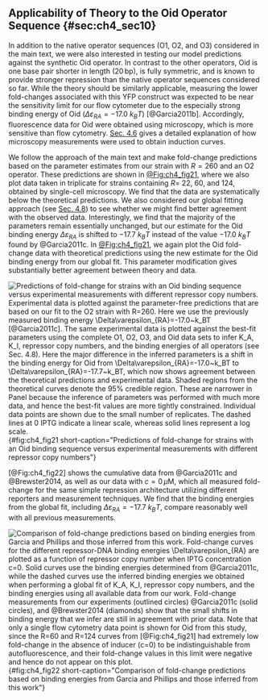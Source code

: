 ## Applicability of Theory to the Oid Operator Sequence {#sec:ch4_sec10}

In addition to the native operator sequences (O1, O2, and O3) considered in the
main text, we were also interested in testing our model predictions against the
synthetic Oid operator. In contrast to the other operators, Oid is one base pair
shorter in length ($20\,\text{bp}$), is fully symmetric, and is known to provide
stronger repression than the native operator sequences considered so far. While
the theory should be similarly applicable, measuring the lower fold-changes
associated with this YFP construct was expected to be near the sensitivity limit
for our flow cytometer due to the especially strong binding energy of Oid
($\Delta \varepsilon_{RA}=-17.0 ~k_BT$) [@Garcia2011b]. Accordingly,
fluorescence data for Oid were obtained using microscopy, which is more
sensitive than flow cytometry. [Sec. 4.6](#sec:ch4_sec06) gives a detailed
explanation of how microscopy measurements were used to obtain induction curves.

We follow the approach of the main text and make fold-change predictions based
on the parameter estimates from our strain with $R=260$ and an O2 operator.
These predictions are shown in [@Fig:ch4_fig21](A), where we also plot data
taken in triplicate for strains containing $R=$ 22, 60, and 124, obtained by
single-cell microscopy. We find that the data are systematically below the
theoretical predictions. We also considered our global fitting approach (see
[Sec. 4.8](#sec:ch4_sec09)) to see whether we might find better agreement with
the observed data. Interestingly, we find that the majority of the parameters
remain essentially unchanged, but our estimate for the Oid binding energy
$\Delta \varepsilon_{RA}$ is shifted to $-17.7~k_BT$ instead of the value
$-17.0~k_BT$ found by @Garcia2011c. In [@Fig:ch4_fig21](B), we again plot the
Oid fold-change data with theoretical predictions using the new estimate for the
Oid binding energy from our global fit. This parameter modification gives
substantially better agreement between theory and data.

![**Predictions of fold-change for strains with an Oid binding sequence versus
experimental measurements with different repressor copy numbers.** Experimental
data is plotted against the parameter-free predictions that are based on our fit
to the O2 strain with $R=260$. Here we use the previously measured binding
energy $\Delta\varepsilon_{RA}=-17.0~k_BT$ [@Garcia2011c]. The same experimental
data is plotted against the best-fit parameters using the complete O1, O2, O3,
and Oid data sets to infer $K_A$, $K_I$, repressor copy numbers, and the binding
energies of all operators (see [Sec. 4.8](#sec:ch4_sec09)). Here the major
difference in the inferred parameters is a shift in the binding energy for Oid
from $\Delta\varepsilon_{RA}=-17.0~k_BT$ to $\Delta\varepsilon_{RA}=-17.7~k_BT$,
which now shows agreement between the theoretical predictions and experimental
data. Shaded regions from the theoretical curves denote the 95% credible region.
These are narrower in Panel because the inference of parameters was performed
with much more data, and hence the best-fit values are more tightly constrained.
Individual data points are shown due to the small number of replicates. The
dashed lines at 0 IPTG indicate a linear scale, whereas solid lines represent a
log scale.](ch4_fig21){#fig:ch4_fig21 short-caption="Predictions of fold-change
for strains with an Oid binding sequence versus experimental measurements with
different repressor copy numbers"}

[@Fig:ch4_fig22] shows the cumulative data from @Garcia2011c and @Brewster2014,
as well as our data with $c=0 \, \mu \text{M}$, which all measured fold-change
for the same simple repression architecture utilizing different reporters and
measurement techniques. We find that the binding energies from the global fit,
including $\Delta \varepsilon_{RA}=-17.7~k_BT$, compare reasonably well with all
previous measurements.

![**Comparison of fold-change predictions based on binding energies from Garcia
and Phillips and those inferred from this work.** Fold-change curves for the
different repressor-DNA binding energies $\Delta\varepsilon_{RA}$ are plotted as
a function of repressor copy number when IPTG concentration $c=0$. Solid curves
use the binding energies determined from @Garcia2011c, while the dashed curves
use the inferred binding energies we obtained when performing a global fit of
$K_A$, $K_I$, repressor copy numbers, and the binding energies using all
available data from our work. Fold-change measurements from our experiments
(outlined circles) @Garcia2011c (solid circles), and @Brewster2014 (diamonds)
show that the small shifts in binding energy that we infer are still in
agreement with prior data. Note that only a single flow cytometry data point is
shown for Oid from this study, since the $R=60$ and $R=124$ curves from
[@Fig:ch4_fig21] had extremely low fold-change in the absence of inducer ($c=0$)
to be indistinguishable from autofluorescence, and their fold-change values in
this limit were negative and hence do not appear on this
plot.](ch4_fig22){#fig:ch4_fig22 short-caption="Comparison of fold-change
predictions based on binding energies from Garcia and Phillips and those
inferred from this work"}
